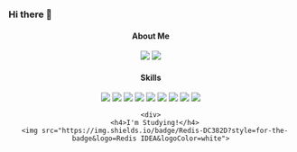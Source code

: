 ### Hi there 👋

<div align="center">
  <div>
    <h4>About Me</h4>
    <a href="https://twilight-oboe-72b.notion.site/Back-end-Engineer-70a06de2bce640ed90a7d34942ff522f"><img src="https://img.shields.io/badge/Resume-50AF95?style=for-the-badge&logo=Spreadshirt&logoColor=white"/></a>
    <a href="https://twilight-oboe-72b.notion.site/Taewon-s-Note-e762af49f8674a6f80f7ac33d9e074bf"><img src="https://img.shields.io/badge/Notion-000000?style=for-the-badge&logo=Notion&logoColor=white"/></a>
   </div>
  
   <div>
     <h4>Skills</h4>
     <img src="https://img.shields.io/badge/JAVA-007396?style=for-the-badge&logo=java&logoColor=white">
     <img src="https://img.shields.io/badge/Spring-6DB33F?style=for-the-badge&logo=Spring&logoColor=white">
     <img src="https://img.shields.io/badge/Spring Boot-6DB33F?style=for-the-badge&logo=Spring Boot&logoColor=white">
     <img src="https://img.shields.io/badge/Hibernate-59666C?style=for-the-badge&logo=Hibernate&logoColor=white">
     <img src="https://img.shields.io/badge/JUnit5-25A162?style=for-the-badge&logo=JUnit5&logoColor=white">
     <img src="https://img.shields.io/badge/Apache Maven-C71A36?style=for-the-badge&logo=Apache Maven&logoColor=white">
     <img src="https://img.shields.io/badge/Apache Tomcat-F8DC75?style=for-the-badge&logo=Apache Tomcat&logoColor=white">
     <img src="https://img.shields.io/badge/MariaDB-003545?style=for-the-badge&logo=MariaDB&logoColor=white">
     <img src="https://img.shields.io/badge/IntelliJ IDEA-000000?style=for-the-badge&logo=IntelliJ IDEA&logoColor=white">
   </div>
  
    <div>
      <h4>I'm Studying!</h4>
      <img src="https://img.shields.io/badge/Redis-DC382D?style=for-the-badge&logo=Redis IDEA&logoColor=white">
  </div>
 </div>

<!--
**taewonh/taewonh** is a ✨ _special_ ✨ repository because its `README.md` (this file) appears on your GitHub profile.

Here are some ideas to get you started:

- 🔭 I’m currently working on ...
- 🌱 I’m currently learning ...
- 👯 I’m looking to collaborate on ...
- 🤔 I’m looking for help with ...
- 💬 Ask me about ...
- 📫 How to reach me: ...
- 😄 Pronouns: ...
- ⚡ Fun fact: ...
-->
